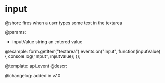input
=============

@short: fires when a user types some text in the textarea
 

@params:
- inputValue        string  an entered value


@example:
form.getItem("textarea").events.on("Input", function(inputValue) {
    console.log("Input", inputValue);
});


@template: api_event
@descr:


@changelog: added in v7.0
